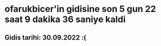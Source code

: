 # ofarukbicer'in gidisine son 5 gun 22 saat 9 dakika 36 saniye kaldi

## Gidis tarihi: 30.09.2022 :(